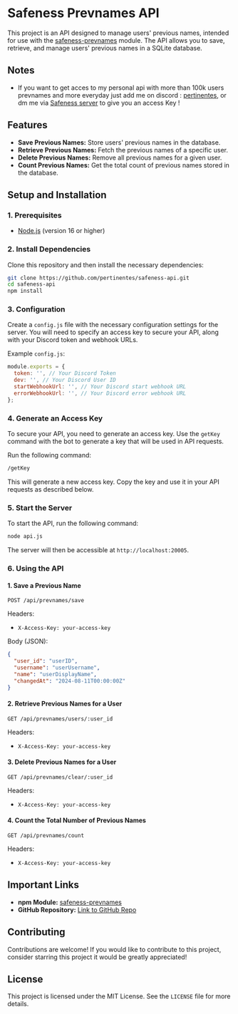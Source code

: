 # Safeness Prevnames API

This project is an API designed to manage users' previous names, intended for use with the [safeness-prevnames](https://www.npmjs.com/package/safeness-prevnames) module. The API allows you to save, retrieve, and manage users' previous names in a SQLite database.

## Notes
- If you want to get acces to my personal api with more than 100k users prevnames and more everyday just add me on discord : [pertinentes](https://discord.com/users/953916177275555862), or dm me via [Safeness server](https://discord.com/invites/safeness) to give you an access Key !
## Features

- **Save Previous Names:** Store users' previous names in the database.
- **Retrieve Previous Names:** Fetch the previous names of a specific user.
- **Delete Previous Names:** Remove all previous names for a given user.
- **Count Previous Names:** Get the total count of previous names stored in the database.

## Setup and Installation

### 1. Prerequisites

- [Node.js](https://nodejs.org/) (version 16 or higher)

### 2. Install Dependencies

Clone this repository and then install the necessary dependencies:

```bash
git clone https://github.com/pertinentes/safeness-api.git
cd safeness-api
npm install
```

### 3. Configuration

Create a `config.js` file with the necessary configuration settings for the server. You will need to specify an access key to secure your API, along with your Discord token and webhook URLs.

Example `config.js`:

```javascript
module.exports = {
  token: '', // Your Discord Token
  dev: '', // Your Discord User ID
  startWebhookUrl: '', // Your Discord start webhook URL
  errorWebhookUrl: '', // Your Discord error webhook URL
};
```

### 4. Generate an Access Key

To secure your API, you need to generate an access key. Use the `getKey` command with the bot to generate a key that will be used in API requests.

Run the following command:

```bash
/getKey
```

This will generate a new access key. Copy the key and use it in your API requests as described below.

### 5. Start the Server

To start the API, run the following command:

```bash
node api.js
```

The server will then be accessible at `http://localhost:20005`.

### 6. Using the API

#### 1. Save a Previous Name

```http
POST /api/prevnames/save
```

Headers:
- `X-Access-Key: your-access-key`

Body (JSON):
```json
{
  "user_id": "userID",
  "username": "userUsername",
  "name": "userDisplayName",
  "changedAt": "2024-08-11T00:00:00Z"
}
```

#### 2. Retrieve Previous Names for a User

```http
GET /api/prevnames/users/:user_id
```

Headers:
- `X-Access-Key: your-access-key`

#### 3. Delete Previous Names for a User

```http
GET /api/prevnames/clear/:user_id
```

Headers:
- `X-Access-Key: your-access-key`

#### 4. Count the Total Number of Previous Names

```http
GET /api/prevnames/count
```

Headers:
- `X-Access-Key: your-access-key`

## Important Links

- **npm Module:** [safeness-prevnames](https://www.npmjs.com/package/safeness-prevnames)
- **GitHub Repository:** [Link to GitHub Repo](https://github.com/pertinentes/safeness-prevnames)

## Contributing

Contributions are welcome! If you would like to contribute to this project, consider starring this project it would be greatly appreciated!

## License

This project is licensed under the MIT License. See the `LICENSE` file for more details.
